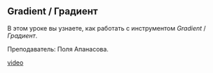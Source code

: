 ## Gradient / Градиент

В этом уроке вы узнаете, как работать с инструментом *Gradient* / *Градиент*.

Преподаватель: Поля Апанасова. 

[video](https://player.softculture.cc/embed/PRT/PRT_54.18.09_L1-10_Gradient)